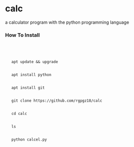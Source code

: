 # calc
a calculator program with the python programming language

<h3>How To Install</h3>
<code>
<ul style="list-style:none;">
  <li>apt update && upgrade</li>
  <li>apt install python</li>
  <li>apt install git</li>
  <li>git clone https://github.com/rgpgz18/calc </li>
  <li>cd calc</li>
  <li>ls</li>
  <li>python calcel.py</li>
</ul>
</code>
